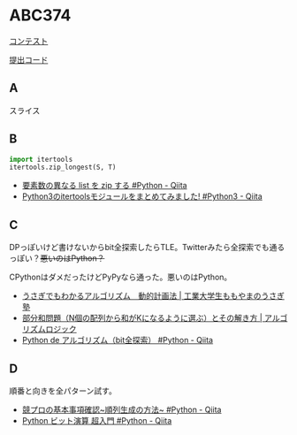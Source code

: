 # ABC374

[コンテスト](https://atcoder.jp/contests/abc374)

[提出コード](../submissions/abc374/)

## A

スライス

## B

```Python
import itertools
itertools.zip_longest(S, T)
```

- [要素数の異なる list を zip する #Python - Qiita](https://qiita.com/QUANON/items/6c1a48e41e9e311733ca)
- [Python3のitertoolsモジュールをまとめてみました! #Python3 - Qiita](https://qiita.com/edad811/items/0d28e6595a3c338567ec)


## C

DPっぽいけど書けないからbit全探索したらTLE。Twitterみたら全探索でも通るっぽい？~~悪いのはPython？~~

CPythonはダメだったけどPyPyなら通った。悪いのはPython。

- [うさぎでもわかるアルゴリズム　動的計画法 | 工業大学生ももやまのうさぎ塾](https://www.momoyama-usagi.com/entry/info-algo-dp)
- [部分和問題（N個の配列から和がKになるように選ぶ）とその解き方 | アルゴリズムロジック](https://algo-logic.info/subset-sum/)
- [Python de アルゴリズム（bit全探索） #Python - Qiita](https://qiita.com/gogotealove/items/11f9e83218926211083a)


## D

順番と向きを全パターン試す。

- [競プロの基本事項確認~順列生成の方法~ #Python - Qiita](https://qiita.com/DaikiSuyama/items/2483a1af0af38408317b)
- [Python ビット演算 超入門 #Python - Qiita](https://qiita.com/7shi/items/41d262ca11ea16d85abc)
